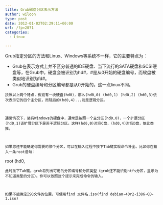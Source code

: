 ```yaml
---
title: Grub磁盘分区表示方法
author: wiloon
type: post
date: 2012-01-02T02:29:11+00:00
url: /?p=2071
categories:
  - Linux

---
```

Grub指定分区的方法和Linux、Windows等系统不一样，它的主要特点为：

<div id="bodyContent">
  <ul>
    <li>
      Grub在表示方式上并不区分普通的IDE硬盘、当下流行的SATA硬盘和SCSI硬盘等，在Grub中，硬盘会被识别为hd#，#是从0开始的硬盘编号，而软盘被类似地识别为fd#。
    </li>
    <li>
      Grub的硬盘编号和分区编号都是从0开始的，这一点linux不同。
    </li>
  </ul>
  
  
    按照以上两个特点，假设有一块硬盘(hd0)，那么(hd0,0) (hd0,1) (hd0,2) (hd0,3)依次表示它的四个主分区，而随后的(hd0,4)...则是逻辑分区。
  
  
  
    通常情况下，装有Windows的硬盘中，通常是按照一个主分区(hd0,0)，一个扩展分区(hd0,1)该扩展分区下是若干逻辑分区。这样(hd0,0)对应C盘，(hd0,4)对应D盘，依此类推。
  
  
  
    如果您还不能确定你需要的那个分区，可以在输入过程中按下Tab键实现命令补全。比如你在输入一条root语句：
  
  
  root (hd0,
  
  
    此时按下Tab键，grub将列出可用的分区编号和分区类型（grub还不能识别ntfs分区，显示为不知道类型的分区）。你可以依照这个提示来完成命令的输入。
  
  
  
    如果不能确定ISO文件的位置，可使用find 文件名.iso(find debian-40r2-i386-CD-1.iso)
  
